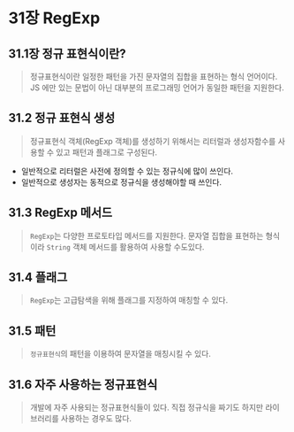 # 31장 RegExp

## 31.1장 정규 표현식이란?

> 정규표현식이란 일정한 패턴을 가진 문자열의 집합을 표현하는 형식 언어이다.
> JS 에만 있는 문법이 아닌 대부분의 프로그래밍 언어가 동일한 패턴을 지원한다.

## 31.2 정규 표현식 생성

> 정규표현식 객체(RegExp 객체)를 생성하기 위해서는 리터럴과 생성자함수를 사용할 수 있고 패턴과 플래그로 구성된다.

- 일반적으로 리터럴은 사전에 정의할 수 있는 정규식에 많이 쓰인다.
- 일반적으로 생성자는 동적으로 정규식을 생성해야할 때 쓰인다.

## 31.3 RegExp 메서드

> `RegExp`는 다양한 프로토타입 메서드를 지원한다.
> 문자열 집합을 표현하는 형식이라 `String` 객체 메서드를 활용하여 사용할 수도있다.

## 31.4 플래그

> `RegExp`는 고급탐색을 위해 플래그를 지정하여 매칭할 수 있다.

## 31.5 패턴

> `정규표현식`의 패턴을 이용하여 문자열을 매칭시킬 수 있다.

## 31.6 자주 사용하는 정규표현식

> 개발에 자주 사용되는 정규표현식들이 있다.
> 직접 정규식을 짜기도 하지만 라이브러리를 사용하는 경우도 많다.
